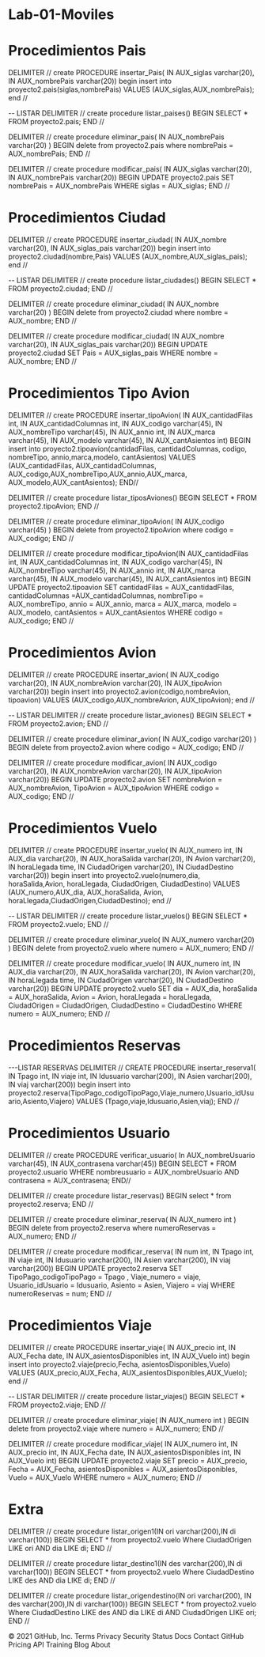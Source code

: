 
  
# Lab-01-Moviles


# Procedimientos Pais
DELIMITER // create PROCEDURE insertar_Pais( IN AUX_siglas varchar(20), IN AUX_nombrePais varchar(20)) begin insert into proyecto2.pais(siglas,nombrePais) VALUES (AUX_siglas,AUX_nombrePais); end //

-- LISTAR DELIMITER // create procedure listar_paises() BEGIN SELECT * FROM proyecto2.pais; END //

DELIMITER // create procedure eliminar_pais( IN AUX_nombrePais varchar(20) ) BEGIN delete from proyecto2.pais where nombrePais = AUX_nombrePais; END //

DELIMITER // create procedure modificar_pais( IN AUX_siglas varchar(20), IN AUX_nombrePais varchar(20)) BEGIN UPDATE proyecto2.pais SET nombrePais = AUX_nombrePais WHERE siglas = AUX_siglas; END //

# Procedimientos Ciudad
DELIMITER // create PROCEDURE insertar_ciudad( IN AUX_nombre varchar(20), IN AUX_siglas_pais varchar(20)) begin insert into proyecto2.ciudad(nombre,Pais) VALUES (AUX_nombre,AUX_siglas_pais); end //

-- LISTAR DELIMITER // create procedure listar_ciudades() BEGIN SELECT * FROM proyecto2.ciudad; END //

DELIMITER // create procedure eliminar_ciudad( IN AUX_nombre varchar(20) ) BEGIN delete from proyecto2.ciudad where nombre = AUX_nombre; END //

DELIMITER // create procedure modificar_ciudad( IN AUX_nombre varchar(20), IN AUX_siglas_pais varchar(20)) BEGIN UPDATE proyecto2.ciudad SET Pais = AUX_siglas_pais WHERE nombre = AUX_nombre; END //

# Procedimientos Tipo Avion
DELIMITER // create PROCEDURE insertar_tipoAvion( IN AUX_cantidadFilas int, IN AUX_cantidadColumnas int, IN AUX_codigo varchar(45), IN AUX_nombreTipo varchar(45), IN AUX_annio int, IN AUX_marca varchar(45), IN AUX_modelo varchar(45), IN AUX_cantAsientos int) BEGIN insert into proyecto2.tipoavion(cantidadFilas, cantidadColumnas, codigo, nombreTipo, annio,marca,modelo, cantAsientos) VALUES (AUX_cantidadFilas, AUX_cantidadColumnas, AUX_codigo,AUX_nombreTipo,AUX_annio,AUX_marca, AUX_modelo,AUX_cantAsientos); END//

DELIMITER // create procedure listar_tiposAviones() BEGIN SELECT * FROM proyecto2.tipoAvion; END //

DELIMITER // create procedure eliminar_tipoAvion( IN AUX_codigo varchar(45) ) BEGIN delete from proyecto2.tipoAvion where codigo = AUX_codigo; END //

DELIMITER // create procedure modificar_tipoAvion(IN AUX_cantidadFilas int, IN AUX_cantidadColumnas int, IN AUX_codigo varchar(45), IN AUX_nombreTipo varchar(45), IN AUX_annio int, IN AUX_marca varchar(45), IN AUX_modelo varchar(45), IN AUX_cantAsientos int) BEGIN UPDATE proyecto2.tipoavion SET cantidadFilas = AUX_cantidadFilas, cantidadColumnas =AUX_cantidadColumnas, nombreTipo = AUX_nombreTipo, annio = AUX_annio, marca = AUX_marca, modelo = AUX_modelo, cantAsientos = AUX_cantAsientos WHERE codigo = AUX_codigo; END //

# Procedimientos Avion
DELIMITER // create PROCEDURE insertar_avion( IN AUX_codigo varchar(20), IN AUX_nombreAvion varchar(20), IN AUX_tipoAvion varchar(20)) begin insert into proyecto2.avion(codigo,nombreAvion, tipoavion) VALUES (AUX_codigo,AUX_nombreAvion, AUX_tipoAvion); end //

-- LISTAR DELIMITER // create procedure listar_aviones() BEGIN SELECT * FROM proyecto2.avion; END //

DELIMITER // create procedure eliminar_avion( IN AUX_codigo varchar(20) ) BEGIN delete from proyecto2.avion where codigo = AUX_codigo; END //

DELIMITER // create procedure modificar_avion( IN AUX_codigo varchar(20), IN AUX_nombreAvion varchar(20), IN AUX_tipoAvion varchar(20)) BEGIN UPDATE proyecto2.avion SET nombreAvion = AUX_nombreAvion, TipoAvion = AUX_tipoAvion WHERE codigo = AUX_codigo; END //

# Procedimientos Vuelo
DELIMITER // create PROCEDURE insertar_vuelo( IN AUX_numero int, IN AUX_dia varchar(20), IN AUX_horaSalida varchar(20), IN Avion varchar(20), IN horaLlegada time, IN CiudadOrigen varchar(20), IN CiudadDestino varchar(20)) begin insert into proyecto2.vuelo(numero,dia, horaSalida,Avion, horaLlegada, CiudadOrigen, CiudadDestino) VALUES (AUX_numero,AUX_dia, AUX_horaSalida, Avion, horaLlegada,CiudadOrigen,CiudadDestino); end //

-- LISTAR DELIMITER // create procedure listar_vuelos() BEGIN SELECT * FROM proyecto2.vuelo; END //

DELIMITER // create procedure eliminar_vuelo( IN AUX_numero varchar(20) ) BEGIN delete from proyecto2.vuelo where numero = AUX_numero; END //

DELIMITER // create procedure modificar_vuelo( IN AUX_numero int, IN AUX_dia varchar(20), IN AUX_horaSalida varchar(20), IN Avion varchar(20), IN horaLlegada time, IN CiudadOrigen varchar(20), IN CiudadDestino varchar(20)) BEGIN UPDATE proyecto2.vuelo SET dia = AUX_dia, horaSalida = AUX_horaSalida, Avion = Avion, horaLlegada = horaLlegada, CiudadOrigen = CiudadOrigen, CiudadDestino = CiudadDestino WHERE numero = AUX_numero; END //

# Procedimientos Reservas
---LISTAR RESERVAS DELIMITER // CREATE PROCEDURE insertar_reserva1( IN Tpago int, IN viaje int, IN Idusuario varchar(200), IN Asien varchar(200), IN viaj varchar(200)) begin insert into proyecto2.reserva(TipoPago_codigoTipoPago,Viaje_numero,Usuario_idUsuario,Asiento,Viajero) VALUES (Tpago,viaje,Idusuario,Asien,viaj); END //

# Procedimientos Usuario
DELIMITER //
create PROCEDURE verificar_usuario(
In AUX_nombreUsuario varchar(45),
IN AUX_contrasena varchar(45))
BEGIN
SELECT * FROM proyecto2.usuario WHERE nombreusuario = AUX_nombreUsuario  AND contrasena = AUX_contrasena; 
END//

 DELIMITER //
 create procedure listar_reservas()
 BEGIN
 select * from proyecto2.reserva;
 END //
 
 DELIMITER // 
 create procedure eliminar_reserva( IN AUX_numero int ) 
 BEGIN delete from proyecto2.reserva where numeroReservas = AUX_numero; END //
 
 
 DELIMITER // 
 create procedure modificar_reserva( 
 IN num int,
 IN Tpago int, IN viaje int, 
 IN Idusuario varchar(200), IN Asien varchar(200), 
 IN viaj varchar(200)) 
 BEGIN 
 UPDATE proyecto2.reserva SET TipoPago_codigoTipoPago = Tpago ,
Viaje_numero = viaje,
Usuario_idUsuario = Idusuario,
Asiento =  Asien,
Viajero = viaj
 WHERE numeroReservas = num;
 END //
 

# Procedimientos Viaje

DELIMITER // 
create PROCEDURE insertar_viaje(
IN  AUX_precio int, 
IN AUX_Fecha date,
IN AUX_asientosDisponibles int,
IN AUX_Vuelo int)
begin
insert into proyecto2.viaje(precio,Fecha, asientosDisponibles,Vuelo)
VALUES (AUX_precio,AUX_Fecha, AUX_asientosDisponibles,AUX_Vuelo);
end //

-- LISTAR
DELIMITER //
create procedure listar_viajes()
BEGIN 
	SELECT * FROM proyecto2.viaje;
END //


DELIMITER //
create procedure eliminar_viaje(
IN AUX_numero int
)
BEGIN 
	delete from proyecto2.viaje 
    where numero = AUX_numero;
END //

DELIMITER // 
create procedure modificar_viaje(
IN AUX_numero int,
IN  AUX_precio int, 
IN AUX_Fecha date,
IN AUX_asientosDisponibles int,
IN AUX_Vuelo int)
BEGIN
UPDATE proyecto2.viaje
SET
precio = AUX_precio,
Fecha = AUX_Fecha, asientosDisponibles = AUX_asientosDisponibles,
Vuelo = AUX_Vuelo
 WHERE numero =  AUX_numero;
END //


# Extra
DELIMITER //
create procedure listar_origen1(IN ori varchar(200),IN di varchar(100))
BEGIN
SELECT * from proyecto2.vuelo Where CiudadOrigen LIKE ori AND dia LIKE di;
END //



DELIMITER //
create procedure listar_destino1(IN des varchar(200),IN di varchar(100))
BEGIN
SELECT * from proyecto2.vuelo Where CiudadDestino LIKE des AND dia LIKE di;
END //



DELIMITER //
create procedure listar_origendestino(IN ori varchar(200), IN des varchar(200),IN di varchar(100))
BEGIN
SELECT * from proyecto2.vuelo Where CiudadDestino LIKE des AND dia LIKE di AND CiudadOrigen LIKE ori;
END //

© 2021 GitHub, Inc.
Terms
Privacy
Security
Status
Docs
Contact GitHub
Pricing
API
Training
Blog
About
